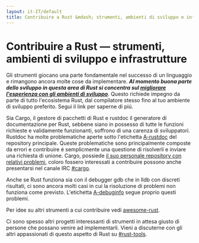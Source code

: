 ```yaml
---
layout: it-IT/default
title: Contribuire a Rust &mdash; strumenti, ambienti di sviluppo e infrastrutture &middot; Linguaggio di programmazione Rust
---
```


# Contribuire a Rust &mdash; strumenti, ambienti di sviluppo e infrastrutture

Gli strumenti giocano una parte fondamentale nel successo di un linguaggio
e rimangono ancora molte cose da implementare.
***Al momento buona parte dello sviluppo in questa area di Rust si concentra
sul [migliorare l'esperienza con gli ambienti di sviluppo][ides]***.
Questo richiede impegno da parte di tutto l'ecosistema Rust, dal compilatore
stesso fino al tuo ambiente di sviluppo preferito.
Segui il link per saperne di piú.

Sia Cargo, il gestore di pacchetti di Rust e rustdoc
il generatore di documentazione per Rust, sebbene
siano in possesso di tutte le funzioni richieste e 
validamente funzionanti, soffrono di una carenza di sviluppatori.
Rustdoc ha molte problematiche aperte sotto l'etichetta
[A-rustdoc] del repository principale.
Queste problematiche sono principalmente composte da
errori e contribuire é semplicmente una questione di 
risolverli e inviare una richiesta di unione.
Cargo, possiede [il suo personale repository con relativi problemi][Cargo],
coloro fossero interessati a contribuire possono anche presentarsi
nel canale IRC [#cargo].

Anche se Rust funziona sia con il debugger gdb che in lldb con discreti
risultati, ci sono ancora molti casi in cui la risoluzione di problemi
non funziona come previsto. L'etichetta [A-debuginfo] segue proprio
questi problemi.

Per idee su altri strumenti a cui contribuire vedi 
[awesome-rust].

Ci sono spesso altri progetti interessanti di strumenti in attesa
giusto di persone che possano venire ad implementarli.
Vieni a discuterne con gli altri appassionati di questo aspetto di
Rust su [#rust-tools].

[#cargo]: https://client00.chat.mibbit.com/?server=irc.mozilla.org&channel=%23rustc
[#rust-tools]: https://client00.chat.mibbit.com/?server=irc.mozilla.org&channel=%23rust-tools
[A-debuginfo]: https://github.com/rust-lang/rust/issues?q=is%3Aopen+is%3Aissue+label%3AA-debuginfo
[A-rustdoc]: https://github.com/rust-lang/rust/issues?q=is%3Aopen+is%3Aissue+label%3AA-rustdoc
[Cargo]: https://github.com/rust-lang/cargo/issues
[awesome-rust]: https://github.com/kud1ing/awesome-rust
[ides]: https://forge.rust-lang.org/ides.html
